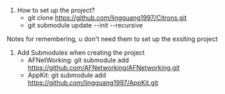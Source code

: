 1. How to set up the project?
   - git clone https://github.com/lingguang1997/Citrons.git
   - git submodule update --init --recursive

Notes for remembering, u don't need them to set up the exsiting project
1. Add Submodules when creating the project
   - AFNetWorking: git submodule add https://github.com/AFNetworking/AFNetworking.git
   - AppKit: git submodule add https://github.com/lingguang1997/AppKit.git
